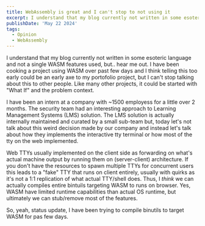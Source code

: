```yaml
---
title: WebAssembly is great and I can't stop to not using it
excerpt: I understand that my blog currently not written in some esoteric language and not a single WASM features used, but.. hear me out.
publishDate: 'May 22 2024'
tags:
  - Opinion
  - WebAssembly
---
```


I understand that my blog currently not written in some esoteric language and not a single WASM features used, but.. hear me out.
I have been cooking a project using WASM over past few days and I think telling this too early could be an early axe to my portofolio
project, but I can't stop talking about this to other people. Like many other projects, it could be started with "What If" and the problem
context.

I have been an intern at a company with ~1500 employess for a little over 2 months. The security team had an interesting approach to
Learning Management Systems (LMS) solution. The LMS solution is actually internally maintained and curated by a small sub-team but, today
let's not talk about this weird decision made by our company and instead let's talk about how they implements the interactive tty terminal 
or how most of the tty on the web implemented.

Web TTYs usually implemented on the client side as forwarding on what's actual machine output by running them on (server-client) architecture.
If you don't have the resources to spawn multiple TTYs for concurrent users this leads to a "fake" TTY that runs on client entirely, usually
with quirks as it's not a 1:1 replication of what actual TTY/shell does. Thus, I _think_ we can actually compiles entire bintuils targeting
WASM to runs on browser. Yes, WASM have limited runtime capabilities than actual OS runtime, but ultimately we can stub/remove most of the features.

So, yeah, status update, I have been trying to compile binutils to target WASM for pas few days.